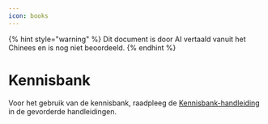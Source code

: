 ```yaml
---
icon: books
---
```


{% hint style="warning" %}
Dit document is door AI vertaald vanuit het Chinees en is nog niet beoordeeld.
{% endhint %}

# Kennisbank

Voor het gebruik van de kennisbank, raadpleeg de [Kennisbank-handleiding](../../knowledge-base/knowledge-base.md) in de gevorderde handleidingen.
